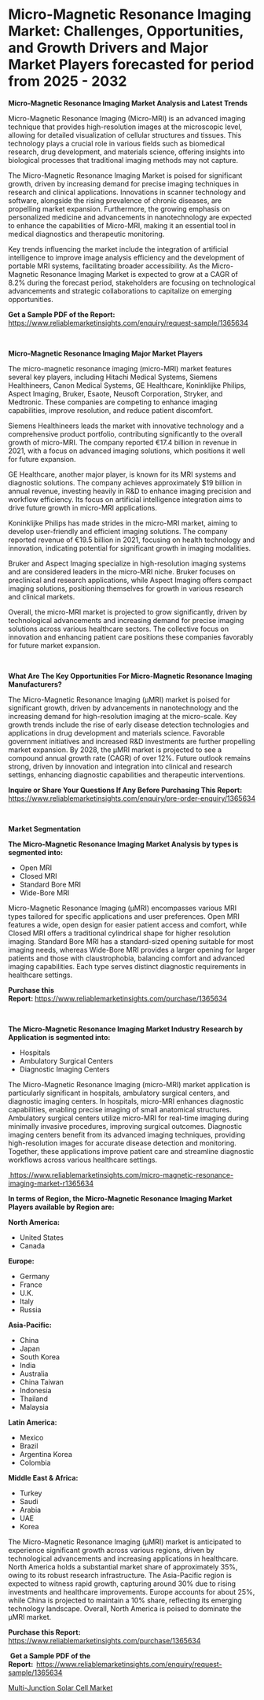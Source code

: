 <p><h1>Micro-Magnetic Resonance Imaging Market: Challenges, Opportunities, and Growth Drivers and Major Market Players forecasted for period from 2025 - 2032</h1></p><p><strong>Micro-Magnetic Resonance Imaging Market Analysis and Latest Trends</strong></p>
<p><p>Micro-Magnetic Resonance Imaging (Micro-MRI) is an advanced imaging technique that provides high-resolution images at the microscopic level, allowing for detailed visualization of cellular structures and tissues. This technology plays a crucial role in various fields such as biomedical research, drug development, and materials science, offering insights into biological processes that traditional imaging methods may not capture.</p><p>The Micro-Magnetic Resonance Imaging Market is poised for significant growth, driven by increasing demand for precise imaging techniques in research and clinical applications. Innovations in scanner technology and software, alongside the rising prevalence of chronic diseases, are propelling market expansion. Furthermore, the growing emphasis on personalized medicine and advancements in nanotechnology are expected to enhance the capabilities of Micro-MRI, making it an essential tool in medical diagnostics and therapeutic monitoring.</p><p>Key trends influencing the market include the integration of artificial intelligence to improve image analysis efficiency and the development of portable MRI systems, facilitating broader accessibility. As the Micro-Magnetic Resonance Imaging Market is expected to grow at a CAGR of 8.2% during the forecast period, stakeholders are focusing on technological advancements and strategic collaborations to capitalize on emerging opportunities.</p></p>
<p><strong>Get a Sample PDF of the Report:&nbsp;</strong> <a href="https://www.reliablemarketinsights.com/enquiry/request-sample/1365634?utm_campaign=3164&utm_medium=2&utm_source=Github&utm_content=ia&utm_term=22032025&utm_id=micro-magnetic-resonance-imaging">https://www.reliablemarketinsights.com/enquiry/request-sample/1365634</a></p>
<p>&nbsp;</p>
<p><strong>Micro-Magnetic Resonance Imaging Major Market Players</strong></p>
<p><p>The micro-magnetic resonance imaging (micro-MRI) market features several key players, including Hitachi Medical Systems, Siemens Healthineers, Canon Medical Systems, GE Healthcare, Koninklijke Philips, Aspect Imaging, Bruker, Esaote, Neusoft Corporation, Stryker, and Medtronic. These companies are competing to enhance imaging capabilities, improve resolution, and reduce patient discomfort.</p><p>Siemens Healthineers leads the market with innovative technology and a comprehensive product portfolio, contributing significantly to the overall growth of micro-MRI. The company reported €17.4 billion in revenue in 2021, with a focus on advanced imaging solutions, which positions it well for future expansion.</p><p>GE Healthcare, another major player, is known for its MRI systems and diagnostic solutions. The company achieves approximately $19 billion in annual revenue, investing heavily in R&D to enhance imaging precision and workflow efficiency. Its focus on artificial intelligence integration aims to drive future growth in micro-MRI applications.</p><p>Koninklijke Philips has made strides in the micro-MRI market, aiming to develop user-friendly and efficient imaging solutions. The company reported revenue of €19.5 billion in 2021, focusing on health technology and innovation, indicating potential for significant growth in imaging modalities.</p><p>Bruker and Aspect Imaging specialize in high-resolution imaging systems and are considered leaders in the micro-MRI niche. Bruker focuses on preclinical and research applications, while Aspect Imaging offers compact imaging solutions, positioning themselves for growth in various research and clinical markets.</p><p>Overall, the micro-MRI market is projected to grow significantly, driven by technological advancements and increasing demand for precise imaging solutions across various healthcare sectors. The collective focus on innovation and enhancing patient care positions these companies favorably for future market expansion.</p></p>
<p>&nbsp;</p>
<p><strong>What Are The Key Opportunities For Micro-Magnetic Resonance Imaging Manufacturers?</strong></p>
<p><p>The Micro-Magnetic Resonance Imaging (μMRI) market is poised for significant growth, driven by advancements in nanotechnology and the increasing demand for high-resolution imaging at the micro-scale. Key growth trends include the rise of early disease detection technologies and applications in drug development and materials science. Favorable government initiatives and increased R&D investments are further propelling market expansion. By 2028, the μMRI market is projected to see a compound annual growth rate (CAGR) of over 12%. Future outlook remains strong, driven by innovation and integration into clinical and research settings, enhancing diagnostic capabilities and therapeutic interventions.</p></p>
<p><strong>Inquire or Share Your Questions If Any Before Purchasing This Report:</strong> <a href="https://www.reliablemarketinsights.com/enquiry/pre-order-enquiry/1365634?utm_campaign=3164&utm_medium=2&utm_source=Github&utm_content=ia&utm_term=22032025&utm_id=micro-magnetic-resonance-imaging">https://www.reliablemarketinsights.com/enquiry/pre-order-enquiry/1365634</a></p>
<p>&nbsp;</p>
<p><strong>Market Segmentation</strong></p>
<p><strong>The Micro-Magnetic Resonance Imaging Market Analysis by types is segmented into:</strong></p>
<p><ul><li>Open MRI</li><li>Closed MRI</li><li>Standard Bore MRI</li><li>Wide-Bore MRI</li></ul></p>
<p><p>Micro-Magnetic Resonance Imaging (μMRI) encompasses various MRI types tailored for specific applications and user preferences. Open MRI features a wide, open design for easier patient access and comfort, while Closed MRI offers a traditional cylindrical shape for higher resolution imaging. Standard Bore MRI has a standard-sized opening suitable for most imaging needs, whereas Wide-Bore MRI provides a larger opening for larger patients and those with claustrophobia, balancing comfort and advanced imaging capabilities. Each type serves distinct diagnostic requirements in healthcare settings.</p></p>
<p><strong>Purchase this Report:&nbsp;</strong><a href="https://www.reliablemarketinsights.com/purchase/1365634?utm_campaign=3164&utm_medium=2&utm_source=Github&utm_content=ia&utm_term=22032025&utm_id=micro-magnetic-resonance-imaging">https://www.reliablemarketinsights.com/purchase/1365634</a></p>
<p>&nbsp;</p>
<p><strong>The Micro-Magnetic Resonance Imaging Market Industry Research by Application is segmented into:</strong></p>
<p><ul><li>Hospitals</li><li>Ambulatory Surgical Centers</li><li>Diagnostic Imaging Centers</li></ul></p>
<p><p>The Micro-Magnetic Resonance Imaging (micro-MRI) market application is particularly significant in hospitals, ambulatory surgical centers, and diagnostic imaging centers. In hospitals, micro-MRI enhances diagnostic capabilities, enabling precise imaging of small anatomical structures. Ambulatory surgical centers utilize micro-MRI for real-time imaging during minimally invasive procedures, improving surgical outcomes. Diagnostic imaging centers benefit from its advanced imaging techniques, providing high-resolution images for accurate disease detection and monitoring. Together, these applications improve patient care and streamline diagnostic workflows across various healthcare settings.</p></p>
<p><a href="https://www.reliablemarketinsights.com/micro-magnetic-resonance-imaging-market-r1365634?utm_campaign=3164&utm_medium=2&utm_source=Github&utm_content=ia&utm_term=22032025&utm_id=micro-magnetic-resonance-imaging">&nbsp;https://www.reliablemarketinsights.com/micro-magnetic-resonance-imaging-market-r1365634</a></p>
<p><strong>In terms of Region, the Micro-Magnetic Resonance Imaging Market Players available by Region are:</strong></p>
<p>
    <p> <strong> North America: </strong>
        <ul>
            <li>United States</li>
            <li>Canada</li>
        </ul>
        </p> 
    <p> <strong> Europe: </strong>
        <ul>
            <li>Germany</li>
            <li>France</li>
            <li>U.K.</li>
            <li>Italy</li>
            <li>Russia</li>
        </ul>
        </p> 
    <p> <strong> Asia-Pacific: </strong>
        <ul>
            <li>China</li>
            <li>Japan</li>
            <li>South Korea</li>
            <li>India</li>
            <li>Australia</li>
            <li>China Taiwan</li>
            <li>Indonesia</li>
            <li>Thailand</li>
            <li>Malaysia</li>
        </ul>
        </p> 
    <p> <strong> Latin America: </strong>
        <ul>
            <li>Mexico</li>
            <li>Brazil</li>
            <li>Argentina Korea</li>
            <li>Colombia</li>
        </ul>
        </p> 
    <p> <strong> Middle East & Africa: </strong>
        <ul>
            <li>Turkey</li>
            <li>Saudi</li>
            <li>Arabia</li>
            <li>UAE</li>
            <li>Korea</li>
        </ul>
    </p>
    </p>
<p><p>The Micro-Magnetic Resonance Imaging (μMRI) market is anticipated to experience significant growth across various regions, driven by technological advancements and increasing applications in healthcare. North America holds a substantial market share of approximately 35%, owing to its robust research infrastructure. The Asia-Pacific region is expected to witness rapid growth, capturing around 30% due to rising investments and healthcare improvements. Europe accounts for about 25%, while China is projected to maintain a 10% share, reflecting its emerging technology landscape. Overall, North America is poised to dominate the μMRI market.</p></p>
<p><strong>Purchase this Report: </strong><a href="https://www.reliablemarketinsights.com/purchase/1365634?utm_campaign=3164&utm_medium=2&utm_source=Github&utm_content=ia&utm_term=22032025&utm_id=micro-magnetic-resonance-imaging">https://www.reliablemarketinsights.com/purchase/1365634</a></p>
<p>&nbsp;<strong>Get a Sample PDF of the Report:&nbsp;&nbsp;</strong><a href="https://www.reliablemarketinsights.com/enquiry/request-sample/1365634?utm_campaign=3164&utm_medium=2&utm_source=Github&utm_content=ia&utm_term=22032025&utm_id=micro-magnetic-resonance-imaging">https://www.reliablemarketinsights.com/enquiry/request-sample/1365634</a></p>
<p><strong></strong></p>
<p><p><a href="https://github.com/felishtimoti/Market-Research-Report-List-1/blob/main/multi-junction-solar-cell-market.md?utm_campaign=3164&utm_medium=2&utm_source=Github&utm_content=ia&utm_term=22032025&utm_id=micro-magnetic-resonance-imaging">Multi-Junction Solar Cell Market</a></p></p>